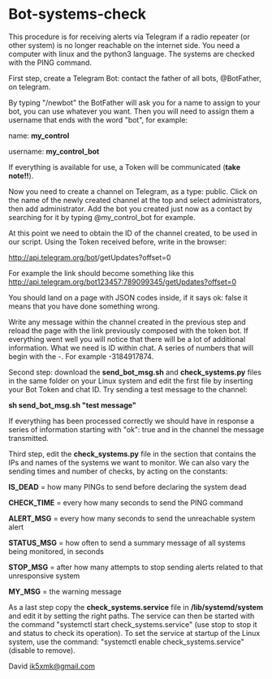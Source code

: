 # Bot-systems-check
This procedure is for receiving alerts via Telegram if a radio repeater (or other system) is no longer reachable on the internet side.
You need a computer with linux and the python3 language. The systems are checked with the PING command.

First step, create a Telegram Bot:
contact the father of all bots, @BotFather, on telegram.

By typing "/newbot" the BotFather will ask you for a name to assign to your bot, you can use whatever you want. Then you will need to assign them a username that ends with the word "bot", for example:

name: <b>my_control</b>

username: <b>my_control_bot</b>

If everything is available for use, a Token will be communicated (<b>take note!!</b>).

Now you need to create a channel on Telegram, as a type: public. Click on the name of the newly created channel at the top and select administrators, then add administrator.  Add the bot you created just now as a contact by searching for it by typing @my_control_bot for example.

At this point we need to obtain the ID of the channel created, to be used in our script.
Using the Token received before, write in the browser:

http://api.telegram.org/bot<BOT TOKEN>/getUpdates?offset=0

For example the link should become something like this http://api.telegram.org/bot123457:789099345/getUpdates?offset=0

You should land on a page with JSON codes inside, if it says ok: false it means that you have done something wrong.

Write any message within the channel created in the previous step and reload the page with the link previously composed with the token bot.
If everything went well you will notice that there will be a lot of additional information.
What we need is ID within chat. A series of numbers that will begin with the -. For example -3184917874.
  
  Second step: download the <b>send_bot_msg.sh</b> and <b>check_systems.py</b> files in the same folder on your Linux system and edit the first file by inserting your Bot Token and chat ID. Try sending a test message to the channel:
  
  <b>sh send_bot_msg.sh "test message"</b>
  
If everything has been processed correctly we should have in response a series of information starting with "ok": true and in the channel the message transmitted.
  
  Third step, edit the <b>check_systems.py</b> file in the section that contains the IPs and names of the systems we want to monitor. We can also vary the sending times and number of checks, by acting on the constants:

<b>IS_DEAD</b> = how many PINGs to send before declaring the system dead
  
<b>CHECK_TIME</b> = every how many seconds to send the PING command
  
<b>ALERT_MSG</b> = every how many seconds to send the unreachable system alert
  
<b>STATUS_MSG</b> = how often to send a summary message of all systems being monitored, in seconds
  
<b>STOP_MSG</b> = after how many attempts to stop sending alerts related to that unresponsive system
  
<b>MY_MSG</b> = the warning message
 
  As a last step copy the <b>check_systems.service</b> file in <b>/lib/systemd/system</b> and edit it by setting the right paths. The service can then be started with the command "systemctl start check_systems.service" (use stop to stop it and status to check its operation). To set the service at startup of the Linux system, use the command: "systemctl enable check_systems.service" (disable to remove).
  
David ik5xmk@gmail.com
